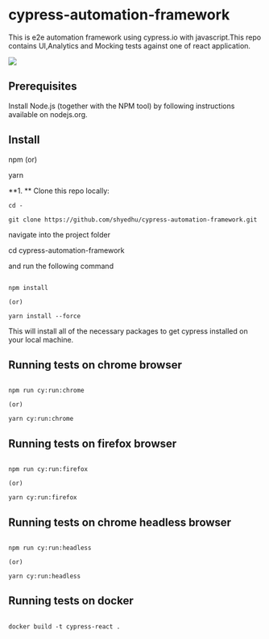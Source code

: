 # cypress-automation-framework

This is e2e automation framework using cypress.io with javascript.This repo contains UI,Analytics and Mocking tests against one of react application. 

![](https://github.com/shyedhu/images/blob/main/cypress-test-run.gif)

## Prerequisites

Install Node.js (together with the NPM tool) by following instructions available on nodejs.org.

## Install

npm (or)

yarn

**1. ** Clone this repo locally:
```console
cd - 

git clone https://github.com/shyedhu/cypress-automation-framework.git

```
navigate into the project folder

cd cypress-automation-framework

and run the following command

```console

npm install

(or)

yarn install --force

```
This will install all of the necessary packages to get cypress installed on your local machine.

## Running tests on chrome browser

```console

npm run cy:run:chrome

(or)

yarn cy:run:chrome

```

## Running tests on firefox browser

```console

npm run cy:run:firefox

(or)

yarn cy:run:firefox

```

## Running tests on chrome headless browser

```console

npm run cy:run:headless

(or)

yarn cy:run:headless

```

## Running tests on docker 

```console

docker build -t cypress-react .

```
